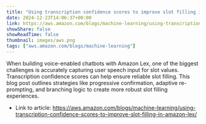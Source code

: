 ```yaml
---
title: "Using transcription confidence scores to improve slot filling in Amazon Lex"
date: 2024-12-23T14:06:37+00:00
link: https://aws.amazon.com/blogs/machine-learning/using-transcription-confidence-scores-to-improve-slot-filling-in-amazon-lex/
showShare: false
showReadTime: false
thumbnail: images/aws.png
tags: ["aws.amazon.com/blogs/machine-learning"]
---
```

When building voice-enabled chatbots with Amazon Lex, one of the biggest challenges is accurately capturing user speech input for slot values. Transcription confidence scores can help ensure reliable slot filling. This blog post outlines strategies like progressive confirmation, adaptive re-prompting, and branching logic to create more robust slot filling experiences.

- Link to article: https://aws.amazon.com/blogs/machine-learning/using-transcription-confidence-scores-to-improve-slot-filling-in-amazon-lex/